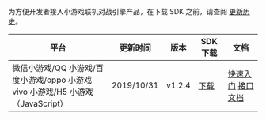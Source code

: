 
为方便开发者接入小游戏联机对战引擎产品，在下载 SDK 之前，请查阅 [更新历史](https://cloud.tencent.com/document/product/1038/33730)。


| 平台 | 更新时间 | 版本 | SDK下载|文档|
|---------|---------|---------|---------|---------|
| 微信小游戏/QQ 小游戏/百度小游戏/oppo 小游戏<br>vivo 小游戏/H5 小游戏（JavaScript） | 2019/10/31 |v1.2.4   | [下载](https://mgobe-1258556906.cos.ap-shanghai.myqcloud.com/MGOBE_v1.2.4.zip) |[快速入门](https://cloud.tencent.com/document/product/1038/33299) [接口文档](https://cloud.tencent.com/document/product/1038/33315) |
